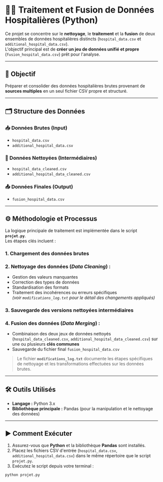 # 🏥🐍 Traitement et Fusion de Données Hospitalières (Python)

Ce projet se concentre sur le **nettoyage**, le **traitement** et la **fusion** de deux ensembles de données hospitalières distincts (`hospital_data.csv` et `additional_hospital_data.csv`).  
L'objectif principal est de **créer un jeu de données unifié et propre** (`fusion_hospital_data.csv`) prêt pour l'analyse.

---

## 🎯 Objectif

Préparer et consolider des données hospitalières brutes provenant de **sources multiples** en un seul fichier CSV propre et structuré.

---

## 🗂️ Structure des Données

### 📥 Données Brutes (Input)
- `hospital_data.csv`  
- `additional_hospital_data.csv`

### 🧹 Données Nettoyées (Intermédiaires)
- `hospital_data_cleaned.csv`  
- `additional_hospital_data_cleaned.csv`

### 📤 Données Finales (Output)
- `fusion_hospital_data.csv`

---

## ⚙️ Méthodologie et Processus

La logique principale de traitement est implémentée dans le script **`projet.py`**.  
Les étapes clés incluent :

### 1. Chargement des données brutes  
### 2. Nettoyage des données (*Data Cleaning*) :
- Gestion des valeurs manquantes  
- Correction des types de données  
- Standardisation des formats  
- Traitement des incohérences ou erreurs spécifiques  
  *(voir `modifications_log.txt` pour le détail des changements appliqués)*  

### 3. Sauvegarde des versions nettoyées intermédiaires  
### 4. Fusion des données (*Data Merging*) :
- Combinaison des deux jeux de données nettoyés (`hospital_data_cleaned.csv`, `additional_hospital_data_cleaned.csv`) sur une ou plusieurs **clés communes**  
- Sauvegarde du fichier final `fusion_hospital_data.csv`

> Le fichier **`modifications_log.txt`** documente les étapes spécifiques de nettoyage et les transformations effectuées sur les données brutes.

---

## 🛠️ Outils Utilisés

- **Langage :** Python 3.x  
- **Bibliothèque principale :** Pandas (pour la manipulation et le nettoyage des données)

---

## ▶️ Comment Exécuter

1. Assurez-vous que **Python** et la bibliothèque **Pandas** sont installés.  
2. Placez les fichiers CSV d'entrée (`hospital_data.csv`, `additional_hospital_data.csv`) dans le même répertoire que le script `projet.py`.  
3. Exécutez le script depuis votre terminal :

```bash
python projet.py
